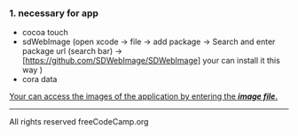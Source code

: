 ### 1. necessary for app 
- cocoa touch
- sdWebImage (open xcode -> file -> add package -> Search and enter package url (search bar) -> [https://github.com/SDWebImage/SDWebImage] your can install it this way )
- cora data


[Your can access the images of the application by entering the **_image file_**.](https://github.com/sygzg/Netflix_clone/tree/main/image)








---
All rights reserved freeCodeCamp.org
